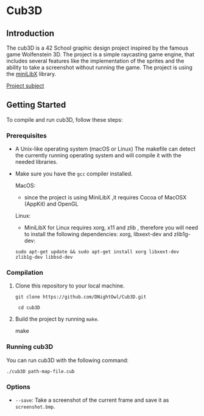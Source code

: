 # Cub3D

## Introduction
The cub3D is a 42 School graphic design project inspired by the famous game Wolfenstein 3D. The project is a simple raycasting game engine, that includes several features like the implementation of the sprites and the ability to take a screenshot without running the game.
The project is using the [miniLibX](https://harm-smits.github.io/42docs/libs/minilibx/introduction.html) library.

[Project subject](https://github.com/DNightOwl/Cub3D/blob/main/subject.en.pdf)

## Getting Started
To compile and run cub3D, follow these steps:

### Prerequisites
-  A Unix-like operating system (macOS or Linux)
The makefile can detect the currently running operating system and will compile it with the needed libraries.
-  Make sure you have the `gcc` compiler installed.

    MacOS:
    -  since the project is using MiniLibX ,it requires Cocoa of MacOSX (AppKit) and OpenGL
    
    Linux:
    -  MiniLibX for Linux requires xorg, x11 and zlib , therefore you will need to install the following dependencies: xorg, libxext-dev and zlib1g-dev:
    ```
    sudo apt-get update && sudo apt-get install xorg libxext-dev zlib1g-dev libbsd-dev
    ```

### Compilation
1. Clone this repository to your local machine.
   ```
   git clone https://github.com/DNightOwl/Cub3D.git
   ```
   ```
    cd cub3D
   ```


3. Build the project by running `make`.

   make

### Running cub3D
You can run cub3D with the following command:
```
./cub3D path-map-file.cub
```
### Options
- `--save`: Take a screenshot of the current frame and save it as `screenshot.bmp`.
